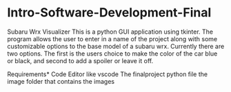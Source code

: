 # Intro-Software-Development-Final
Subaru Wrx Visualizer
This is a python GUI application using tkinter. The program allows the user to enter in a name of the project along with some customizable options to the base model of a subaru wrx. Currently there are two options. The first is the users choice to make the color of the car blue or black, and second to add a spoiler or leave it off.

Requirements*
Code Editor like vscode
The finalproject python file 
the image folder that contains the images

